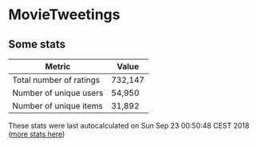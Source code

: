 # MovieTweetings
## Some stats

Metric | Value
--- | ---
Total number of ratings                 | 732,147
Number of unique users                  | 54,950
Number of unique items                  | 31,892
These stats were last autocalculated on Sun Sep 23 00:50:48 CEST 2018  ([more stats here](./stats.md))

